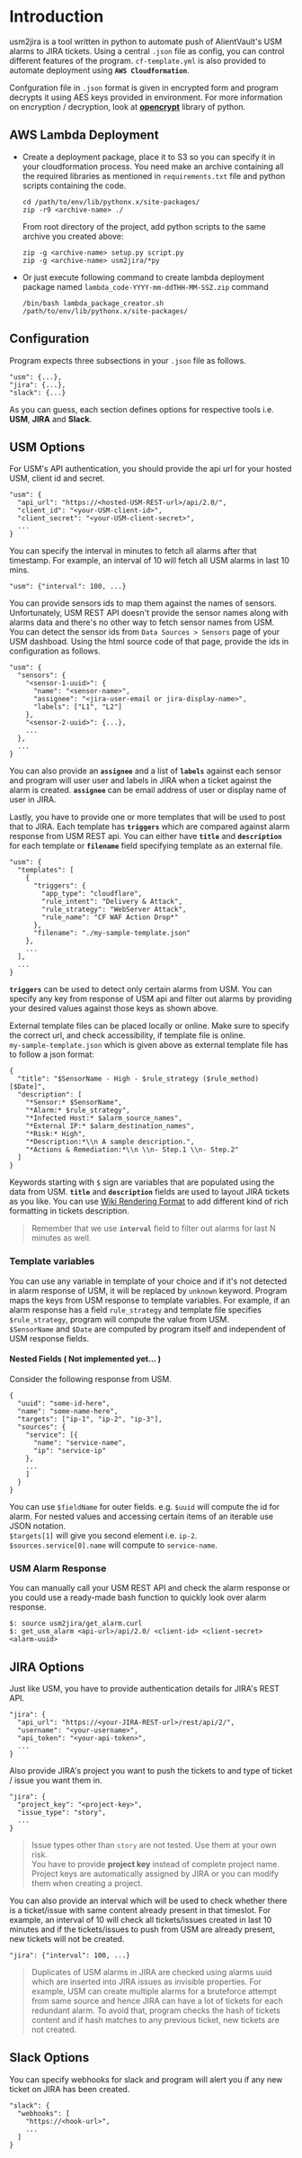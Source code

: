 # Introduction
usm2jira is a tool written in python to automate push of AlientVault's USM alarms to JIRA tickets. Using a central `.json` file as config, you can control different features of the program. `cf-template.yml` is also provided to automate deployment using **`AWS Cloudformation`**.

Confguration file in `.json` format is given in encrypted form and program decrypts it using AES keys provided in environment. For more information on encryption / decryption, look at [**opencrypt**](https://pypi.org/project/opencrypt/) library of python.

## AWS Lambda Deployment
- Create a deployment package, place it to S3 so you can specify it in your cloudformation process. You need make an archive containing all the required libraries as mentioned in `requirements.txt` file and python scripts containing the code.
    ```
    cd /path/to/env/lib/pythonx.x/site-packages/
    zip -r9 <archive-name> ./
    ```
    From root directory of the project, add python scripts to the same archive you created above:
    ```
    zip -g <archive-name> setup.py script.py
    zip -g <archive-name> usm2jira/*py
    ```
- Or just execute following command to create lambda deployment package named `lambda_code-YYYY-mm-ddTHH-MM-SSZ.zip` command
  ```
  /bin/bash lambda_package_creator.sh /path/to/env/lib/pythonx.x/site-packages/
  ```

## Configuration
Program expects three subsections in your `.json` file as follows.
```
"usm": {...},
"jira": {...},
"slack": {...}
```
As you can guess, each section defines options for respective tools i.e. **USM**, **JIRA** and **Slack**.

## USM Options
For USM's API authentication, you should provide the api url for your hosted USM, client id and secret.
```
"usm": {
  "api_url": "https://<hosted-USM-REST-url>/api/2.0/",
  "client_id": "<your-USM-client-id>",
  "client_secret": "<your-USM-client-secret>",
  ...
}
```
You can specify the interval in minutes to fetch all alarms after that timestamp. For example, an interval of 10 will fetch all USM alarms in last 10 mins.
```
"usm": {"interval": 100, ...}
```
You can provide sensors ids to map them against the names of sensors. Unfortunately, USM REST API doesn't provide the sensor names along with alarms data and there's no other way to fetch sensor names from USM.  
You can detect the sensor ids from `Data Sources > Sensors` page of your USM dashboad. Using the html source code of that page, provide the ids in configuration as follows.
```
"usm": {
  "sensors": {
    "<sensor-1-uuid>": {
      "name": "<sensor-name>",
      "assignee": "<jira-user-email or jira-display-name>",
      "labels": ["L1", "L2"]
    },
    "<sensor-2-uuid>": {...},
    ...
  },
  ...
}
```
You can also provide an **`assignee`** and a list of **`labels`** against each sensor and program will user user and labels in JIRA when a ticket against the alarm is created. **`assignee`** can be email address of user or display name of user in JIRA.  
  
Lastly, you have to provide one or more templates that will be used to post that to JIRA. Each template has **`triggers`** which are compared against alarm response from USM REST api. You can either have **`title`** and **`description`** for each template or **`filename`** field specifying template as an external file.
```
"usm": {
  "templates": [
    {
      "triggers": {
        "app_type": "cloudflare",
        "rule_intent": "Delivery & Attack",
        "rule_strategy": "WebServer Attack",
        "rule_name": "CF WAF Action Drop*"
      },
      "filename": "./my-sample-template.json"
    },
    ...
  ],
  ...
}
```
**`triggers`** can be used to detect only certain alarms from USM. You can specify any key from response of USM api and filter out alarms by providing your desired values against those keys as shown above.  
  
External template files can be placed locally or online. Make sure to specify the correct url, and check accessibility, if template file is online.  
`my-sample-template.json` which is given above as external template file has to follow a json format:
```
{
  "title": "$SensorName - High - $rule_strategy ($rule_method) [$Date]",
  "description": [
    "*Sensor:* $SensorName",
    "*Alarm:* $rule_strategy",
    "*Infected Host:* $alarm_source_names",
    "*External IP:* $alarm_destination_names",
    "*Risk:* High",
    "*Description:*\\n A sample description.",
    "*Actions & Remediation:*\\n \\n- Step.1 \\n- Step.2"
  ]
}
```

Keywords starting with `$` sign are variables that are populated using the data from USM. **`title`** and **`description`** fields are used to layout JIRA tickets as you like. You can use [Wiki Rendering Format](https://jira.atlassian.com/secure/WikiRendererHelpAction.jspa?section=all) to add different kind of rich formatting in tickets description.

> Remember that we use **`interval`** field to filter out alarms for last N minutes as well.

### Template variables
You can use any variable in template of your choice and if it's not detected in alarm response of USM, it will be replaced by `unknown` keyword. Program maps the keys from USM response to template variables. For example, if an alarm response has a field `rule_strategy` and template file specifies `$rule_strategy`, program will compute the value from USM.  
`$SensorName` and `$Date` are computed by program itself and independent of USM response fields.

#### Nested Fields ( Not implemented yet... )
Consider the following response from USM.
```
{
  "uuid": "some-id-here",
  "name": "some-name-here",
  "targets": ["ip-1", "ip-2", "ip-3"],
  "sources": {
    "service": [{
      "name": "service-name",
      "ip": "service-ip"
    },
    ...
    ]
  }
}
```
You can use `$fieldName` for outer fields. e.g. `$uuid` will compute the id for alarm. For nested values and accessing certain items of an iterable use JSON notation.  
`$targets[1]` will give you second element i.e. `ip-2`.  
`$sources.service[0].name` will compute to `service-name`.
### USM Alarm Response
You can manually call your USM REST API and check the alarm response or you could use a ready-made bash function to quickly look over alarm response.
```
$: source usm2jira/get_alarm.curl
$: get_usm_alarm <api-url>/api/2.0/ <client-id> <client-secret> <alarm-uuid>
```

## JIRA Options
Just like USM, you have to provide authentication details for JIRA's REST API.
```
"jira": {
  "api_url": "https://<your-JIRA-REST-url>/rest/api/2/",
  "username": "<your-username>",
  "api_token": "<your-api-token>",
  ...
}
```
Also provide JIRA's project you want to push the tickets to and type of ticket / issue you want them in.
```
"jira": {
  "project_key": "<project-key>",
  "issue_type": "story",
  ...
}
```
> Issue types other than `story` are not tested. Use them at your own risk.  
> You have to provide **project key** instead of complete project name. Project keys are automatically assigned by JIRA or you can modify them when creating a project.

You can also provide an interval which will be used to check whether there is a ticket/issue with same content already present in that timeslot. For example, an interval of 10 will check all tickets/issues created in last 10 minutes and if the tickets/issues to push from USM are already present, new tickets will not be created.
```
"jira": {"interval": 100, ...}
```
>Duplicates of USM alarms in JIRA are checked using alarms uuid which are inserted into JIRA issues as invisible properties. For example, USM can create multiple alarms for a bruteforce attempt from same source and hence JIRA can have a lot of tickets for each redundant alarm. To avoid that, program checks the hash of tickets content and if hash matches to any previous ticket, new tickets are not created.


## Slack Options
You can specify webhooks for slack and program will alert you if any new ticket on JIRA has been created.
```
"slack": {
  "webhooks": [
    "https://<hook-url>",
    ...
  ]
}
```